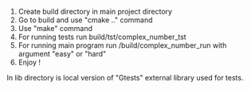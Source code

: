1. Create build directory in main project directory
2. Go to build and use "cmake .." command
3. Use "make" command
4. For running tests run build/tst/complex_number_tst
5. For running main program run /build/complex_number_run with argument "easy" or "hard"
6. Enjoy !


In lib directory is local version of "Gtests" external library used for tests.